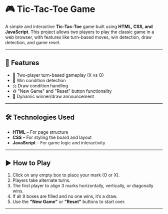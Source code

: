 # 🎮 Tic-Tac-Toe Game

A simple and interactive **Tic-Tac-Toe** game built using **HTML, CSS, and JavaScript**. This project allows two players to play the classic game in a web browser, with features like turn-based moves, win detection, draw detection, and game reset.

---

## 🚀 Features

- 🔁 Two-player turn-based gameplay (X vs O)
- 🧠 Win condition detection
- ⚖️ Draw condition handling
- ♻️ "New Game" and "Reset" button functionality
- 🎉 Dynamic winner/draw announcement

---

## 🛠️ Technologies Used

- **HTML** – For page structure
- **CSS** – For styling the board and layout
- **JavaScript** – For game logic and interactivity

---

## ▶️ How to Play

1. Click on any empty box to place your mark (O or X).
2. Players take alternate turns.
3. The first player to align 3 marks horizontally, vertically, or diagonally wins.
4. If all 9 boxes are filled and no one wins, it’s a draw.
5. Use the **"New Game"** or **"Reset"** buttons to start over.

---


